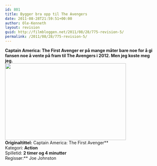 ```yaml
---
id: 801
title: Bygger bra opp til The Avengers
date: 2011-08-28T21:59:51+00:00
author: Ole-Kenneth
layout: revision
guid: http://filmbloggen.net/2011/08/28/775-revision-5/
permalink: /2011/08/28/775-revision-5/
---
```

**Captain America: The First Avenger er på mange måter bare noe for å gi fansen noe å vente på fram til The Avengers i 2012. Men jeg koste meg jeg.  
<a href="http://filmbloggen.net/2011/08/28/bygger-bra-opp-til-the-avengers/captain-america/" rel="attachment wp-att-783"><img class="alignnone size-full wp-image-783" src="http://filmbloggen.net/wp-content/uploads//2011/08/captain-america.jpg" alt="" width="400" height="253" /></a>  
Originaltittel:** Captain America: The First Avenger**  
Kategori: **Action**  
Spilletid: **2 timer og 4 minutter**  
Regissør:** Joe Johnston

&nbsp;